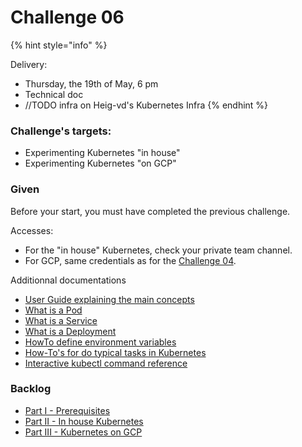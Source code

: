 # Challenge 06



{% hint style="info" %}


Delivery:

* Thursday, the 19th of May, 6 pm
* Technical doc
* //TODO infra on Heig-vd's Kubernetes Infra
{% endhint %}

### Challenge's targets:

* Experimenting Kubernetes "in house"
* Experimenting Kubernetes "on GCP"

### Given

Before your start, you must have completed the previous challenge.

Accesses:

* For the "in house" Kubernetes, check your private team channel.
* For GCP, same credentials as for the [Challenge 04](../challenge-04/c4-tutorial/#get-gcp-coupon).

Additionnal documentations

* [User Guide explaining the main concepts](https://kubernetes.io/docs/user-guide/)
* [What is a Pod](https://kubernetes.io/docs/concepts/workloads/pods/pod/)
* [What is a Service](https://kubernetes.io/docs/concepts/services-networking/service/)
* [What is a Deployment](https://kubernetes.io/docs/concepts/workloads/controllers/deployment/)
* [HowTo define environment variables](https://kubernetes.io/docs/tasks/configure-pod-container/define-environment-variable-container/)
* [How-To's for do typical tasks in Kubernetes](https://kubernetes.io/docs/tasks/)
* [Interactive kubectl command reference](https://kubernetes.io/docs/reference/generated/kubectl/kubectl-commands)

### Backlog

* [Part I - Prerequisites](c6-part-i-prerequisites.md)
* [Part II - In house Kubernetes](c6-part-ii-in-house-kubernetes-iict-kubernetes-cluster.md)
* [Part III - Kubernetes on GCP](broken-reference)
